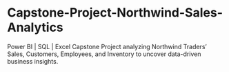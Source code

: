 # Capstone-Project-Northwind-Sales-Analytics
Power BI | SQL | Excel Capstone Project analyzing Northwind Traders’ Sales, Customers, Employees, and Inventory to uncover data-driven business insights.
